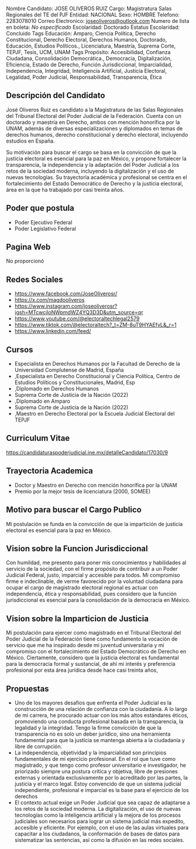 Nombre Candidato: JOSE OLIVEROS RUIZ
Cargo: Magistratura Salas Regionales del TE del PJF
Entidad: NACIONAL
Sexo: HOMBRE
Telefono: 2283078010
Correo Electronico: joseoliveros@outlook.com
Numero de lista en boleta: *No especificado*
Escolaridad: Doctorado
Estatus Escolaridad: Concluido
Tags Educación: Amparo, Ciencia Política, Derecho Constitucional, Derecho Electoral, Derechos Humanos, Doctorado, Educación, Estudios Políticos., Licenciatura, Maestría, Suprema Corte, TEPJF, Tesis, UCM, UNAM
Tags Propósito: Accesibilidad, Confianza Ciudadana, Consolidación Democrática., Democracia, Digitalización, Eficiencia, Estado de Derecho, Función Jurisdiccional, Imparcialidad, Independencia, Integridad, Inteligencia Artificial, Justicia Electoral, Legalidad, Poder Judicial, Responsabilidad, Transparencia, Ética


## Descripción del Candidato 

José Oliveros Ruiz es candidato a la Magistratura de las Salas Regionales del Tribunal Electoral del Poder Judicial de la Federación. Cuenta con un doctorado y maestría en Derecho, ambos con mención honorífica por la UNAM, además de diversas especializaciones y diplomados en temas de derechos humanos, derecho constitucional y derecho electoral, incluyendo estudios en España. 

Su motivación para buscar el cargo se basa en la convicción de que la justicia electoral es esencial para la paz en México, y propone fortalecer la transparencia, la independencia y la adaptación del Poder Judicial a los retos de la sociedad moderna, incluyendo la digitalización y el uso de nuevas tecnologías.  Su trayectoria académica y profesional se centra en el fortalecimiento del Estado Democrático de Derecho y la justicia electoral, área en la que ha trabajado por casi treinta años.


## Poder que postula

- Poder Ejecutivo Federal
- Poder Legislativo Federal


## Pagina Web

No proporcionó


## Redes Sociales

- https://www.facebook.com/JoseOliverosr/
- https://x.com/magdooliveros
- https://www.instagram.com/joseoliverosr?igsh=MTcwcjloNWpmdWZ4YQ3D3D&utm_source=qr
- https://www.youtube.com/@electoraltechlegal2579
- https://www.tiktok.com/@electoraltech?_t=ZM-8uT9HYAEfvL&_r=1
- https://www.linkedin.com/feed/


## Cursos

- Especialista en Derechos Humanos por la Facultad de Derecho de la Universidad Complutense de Madrid, España
- ,Especialista en Derecho Constitucional y Ciencia Política, Centro de Estudios Políticos y Constitucionales, Madrid, Esp
- ,Diplomado en Derechos Humanos
- Suprema Corte de Justicia de la Nación (2022)
- ,Diplomado en Amparo
- Suprema Corte de Justicia de la Nación (2022)
- ,Maestro en Derecho Electoral por la Escuela Judicial Electoral del TEPJF


## Curriculum Vitae

https://candidaturaspoderjudicial.ine.mx/detalleCandidato/17030/9


## Trayectoria Academica

- Doctor y Maestro en Derecho con mención honorífica por la UNAM
- Premio por la mejor tesis de licenciatura (2000, SOMEE)


## Motivo para buscar el Cargo Publico

Mi postulación se funda en la convicción de que la impartición de justicia electoral es esencial para la paz en México.


## Vision sobre la Funcion Jurisdiccional

Con humildad, me presento para poner mis conocimientos y habilidades al servicio de la sociedad, con el firme propósito de contribuir a un Poder Judicial Federal, justo, imparcial y accesible para todos. Mi compromiso firme e indeclinable, de verme favorecido por la voluntad ciudadana para ocupar el cargo de magistrado electoral regional es actuar con independencia, ética y responsabilidad, pues considero que la función jurisdiccional es esencial para la consolidación de la democracia en México.


## Vision sobre la Imparticion de Justicia

Mi postulación para ejercer como magistrado en el Tribunal Electoral del Poder Judicial de la Federación tiene como fundamento la vocación de servicio que me ha inspirado desde mi juventud universitaria y mi compromiso con el fortalecimiento del Estado Democrático de Derecho en México. Ciertamente, considero que la justicia electoral es fundamental para la democracia formal y sustancial, de ahí mi interés y preferencia profesional por esta área jurídica desde hace casi treinta años,


## Propuestas

- Uno de los mayores desafíos que enfrenta el Poder Judicial es la construcción de una relación de confianza con la ciudadanía. A lo largo de mi carrera, he procurado actuar con los más altos estándares éticos, promoviendo una conducta profesional basada en la transparencia, la legalidad y la integridad. Tengo la firme convicción de que la transparencia no es solo un deber jurídico, sino una herramienta fundamental para que la justicia se mantenga abierta a la ciudadanía y libre de corrupción.
- La independencia, objetividad y la imparcialidad son principios fundamentales de mi ejercicio profesional. En el rol que tuve como magistrado, y que tengo como profesor universitario e investigador, he priorizado siempre una postura crítica y objetiva, libre de presiones externas y orientada exclusivamente por lo acreditado por las partes, la justicia y el marco legal. Estoy convencido de que un sistema judicial independiente, profesional e imparcial es la base para el ejercicio de los derechos
- El contexto actual exige un Poder Judicial que sea capaz de adaptarse a los retos de la sociedad moderna. La digitalización, el uso de nuevas tecnologías como la inteligencia artificial y la mejora de los procesos judiciales son necesarios para lograr un sistema judicial más expedito, accesible y eficiente. Por ejemplo, con el uso de las aulas virtuales para capacitar a los ciudadanos, la conformación de bases de datos para sistematizar las sentencias, así como la difusión en las redes sociales.

